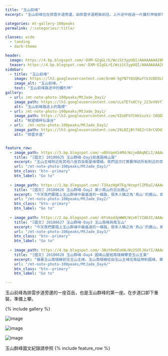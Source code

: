 ```yaml
---
title: "玉山前峰"
excerpt: "玉山前峰位在排雲步道旁邊，由排雲步道輕裝前往。上升途中經過一片鐵杉林後即可以達"

categories: mt-gallery-100peaks
permalink: /:categories/:title/

classes: wide
  - landing
  - dark-theme

header:
  image: https://4.bp.blogspot.com/-DXM-GIgGLrE/WziSt3ypUQI/AAAAAAAA20M/Rx6GFw7l5vY32MlngAM6IPsT1u1fOOTfgCLcBGAs/s1600/_MG_8293.JPG
  teaser: https://4.bp.blogspot.com/-DXM-GIgGLrE/WziSt3ypUQI/AAAAAAAA20M/Rx6GFw7l5vY32MlngAM6IPsT1u1fOOTfgCLcBGAs/s1600/_MG_8293.JPG
sidebar:
  - title: "玉山前峰"
    image: https://lh3.googleusercontent.com/QrmH-5gYN7YQ1QKwYtk3zBEOLQ39bBnUWN2ZcGfpGseJespn_WaiaKN8WBg2eC0eKx-LCvk0uBETrZbR8SU=w1920-h1080
    image_alt: "玉山前峰。"
    text: "玉山前峰路途中的鐵杉林"
gallery:
  - url: /mt-note-photo-100peaks/MtJade_Day1/
    image_path: https://lh3.googleusercontent.com/cLeTEfxXCYy_223vV0Vf7PwlGzzsPj5EHiGxr-SMfGCYi02Z5h8pCHdG3B1Rdl5wyiskZvtDUTcUmCBejPI=w640-h480
    alt: "玉山前峰路途上的路標"
  - url: /mt-note-photo-100peaks/MtJade_Day1/
    image_path: https://lh3.googleusercontent.com/VZo8F97CHkSszVz-I0QDXUkln-Rg_yVr7ZlxNI-tc9b-J-RDe7zmejZMcjPPgowM29FaqancRsZJozI4Xaw=w640-h480
    alt: "眺望楠梓仙溪谷"
  - url:  /mt-note-photo-100peaks/MtJade_Day1/
    image_path: https://lh3.googleusercontent.com/29LBZjBtf6E2rC8rCUOdIAhHT3Aut8pgWg7cLd26jRcr9vIayVw77u5Zp_sJ4BKy4MrYXM5hBHhy5AYXIUs=w640-h480
    alt: "排雲步道"


feature_row:
  - image_path: https://3.bp.blogspot.com/-u0bVqn6S4M4/WzjeBAqNCLI/AAAAAAAA22w/mIC6J3mBFNAfUhbbNuHIYWy38DFhuNdBwCPcBGAYYCw/s640/_MG_8385.JPG
    title: "[圖文] 20180625 玉山群峰-Day1前進圓峰山屋"
    excerpt: "玉山主峰附近有其他八座百岳衛星峰環繞。我們這次打算要拜訪所有附近的百岳，通稱玉山群峰。這次我們拜訪次序為：玉山前峰、東小南山、鹿山、玉山南峰、南玉山、玉山主峰、玉山東峰、玉山西峰。以及我們後來漏掉沒去的玉山北峰。"
    url: "/mt-note-photo-100peaks/MtJade_Day1/"
    btn_class: "btn--primary"
    btn_label: "Go to"
  
  - image_path: https://1.bp.blogspot.com/-T3XazHgH7Eg/WzoptlZPDaI/AAAAAAAA25I/k2yLYVNK428h9cc7gjn6yzYdTPaZXt17ACEwYBhgL/s640/_MG_8455.JPG
    title: "[圖文] 20180626 玉山群峰-Day2 東小南山的日出鹿山"
    excerpt: "今天我們要踏上玉山群峰中最遙遠的一條路，很多人稱之為'鳥山'的鹿山。即使是夏天，海拔超過三千六的圓峰山屋凌晨的溫度可是只有個位數，要爬出睡袋需要下很大的決心。今天我們要爬的山包含東小南山以及鹿山，這兩座山為玉山群峰後四峰之中相對遙遠的兩座百岳。"
    url: "/mt-note-photo-100peaks/MtJade_Day2/"
    btn_class: "btn--primary"
    btn_label: "Go to"
  
  - image_path: https://2.bp.blogspot.com/-6Ys6oddpWW8/WzxKlYZA63I/AAAAAAAA3AI/aQ1p1XjCExAVXrbo4MHfp_ymqBjN6ONUACPcBGAYYCw/s640/_MG_8683.JPG
    title: "[圖文] 20180627 玉山群峰-Day3 玉山南峰與南玉山"
    excerpt: "今天我們要踏上玉山群峰中最遙遠的一條路，很多人稱之為'鳥山'的鹿山。即使是夏天，海拔超過三千六的圓峰山屋凌晨的溫度可是只有個位數，要爬出睡袋需要下很大的決心。今天我們要爬的山包含東小南山以及鹿山，這兩座山為玉山群峰後四峰之中相對遙遠的兩座百岳。"
    url: "/mt-note-photo-100peaks/MtJade_Day3/"
    btn_class: "btn--primary"
    btn_label: "Go to"
  
  - image_path: https://4.bp.blogspot.com/-38vt0o0EoHA/Wz2SOlJ6xYI/AAAAAAAA3IE/d0PN9U9fH5830P8uTz--24hmlS_oQxXjgCPcBGAYYCw/s640/_MG_8794.JPG
    title: "[圖文] 20180628 玉山群峰-Day4 圓峰山屋經南稜線攀登玉山主東"
    excerpt: "循著玉山南稜線前往玉山主峰。玉山南稜線從由玉山主峰往南延伸到圓峰，東西兩側一起侵蝕這條稜線，使得這條稜線的地質破碎，走在南稜線上，往左往右看都是斷崖。如果想要知道自己有沒有懼高症，來一趟南稜線就對了。"
    url: "/mt-note-photo-100peaks/MtJade_Day4/"
    btn_class: "btn--primary"
    btn_label: "Go to"

---
```


玉山前峰為排雲步道旁邊的一座百岳，也是玉山群峰的第一座。在步道口卸下重裝，準備上攀。

{% include gallery %}


![image](https://lh3.googleusercontent.com/x2kzS7NScnXgyosrzyxU1ugqoxQGOPMVGl3lkuOfAJGJCy2jsXMzcxR_RhpnXyrx4KEowdNv9eoz1lJAcV4=w1920-h1080)

![image](https://lh3.googleusercontent.com/2qgbwEYan46_Hh4rQMPp69ALQflVJjhR2JIGIbvZ3GgmE6XwbgxY7OrGaL_kmX6nvh5RVAbyWVWdQDVIebI=w1920-h1080)

![image](https://lh3.googleusercontent.com/fRGhQUMtSBY4eEm288ROiBUHVY-6eFrLBjIuxCGOCHn4qEMdX7l485t2SoXOXErD56zV28h9gYbRJSuxaek=w1920-h1080)

  
玉山群峰圖文紀錄請參照
{% include feature_row %}